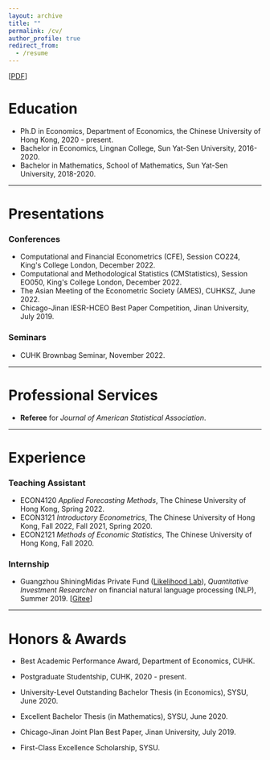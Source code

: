 ```yaml
---
layout: archive
title: ""
permalink: /cv/
author_profile: true
redirect_from:
  - /resume
---
```


[[PDF](http://ziweimei.github.io/cv.pdf)]

# Education

* Ph.D in Economics, Department of Economics, the Chinese University of Hong Kong, 2020 - present.
* Bachelor in Economics, Lingnan College, Sun Yat-Sen University, 2016-2020. 
* Bachelor in Mathematics, School of Mathematics, Sun Yat-Sen University, 2018-2020. 




***



# Presentations

### Conferences

* Computational and Financial Econometrics (CFE), Session CO224, King's College London, December 2022. 
* Computational and Methodological Statistics (CMStatistics), Session EO050, King's College London, December 2022. 
* The Asian Meeting of the Econometric Society (AMES), CUHKSZ, June 2022. 
* Chicago-Jinan IESR-HCEO Best Paper Competition, Jinan University, July 2019.

### Seminars

* CUHK Brownbag Seminar, November 2022.

***



# Professional Services

* **Referee** for *Journal of American Statistical Association*.

***



# Experience

### Teaching Assistant

* ECON4120 *Applied Forecasting Methods*, The Chinese University of Hong Kong, Spring 2022.
* ECON3121 *Introductory Econometrics*, The Chinese University of Hong Kong,
  Fall 2022, Fall 2021, Spring 2020.
* ECON2121 *Methods of Economic Statistics*, The Chinese University of Hong Kong, Fall 2020.

### Internship

* Guangzhou ShiningMidas Private Fund ([Likelihood Lab](http://www.maxlikelihood.cn/)), *Quantitative Investment Researcher* on financial natural language processing (NLP), Summer 2019.  [[Gitee](https://gitee.com/likelihoodlab/NLP2019)]



***



# Honors & Awards 

* Best Academic Performance Award, Department of Economics, CUHK.

* Postgraduate Studentship, CUHK, 2020 - present. 

* University-Level Outstanding Bachelor Thesis (in Economics), SYSU, June 2020. 

* Excellent Bachelor Thesis (in Mathematics), SYSU, June 2020.

* Chicago-Jinan Joint Plan Best Paper, Jinan University, July 2019. 

* First-Class Excellence Scholarship, SYSU. 

  

  

